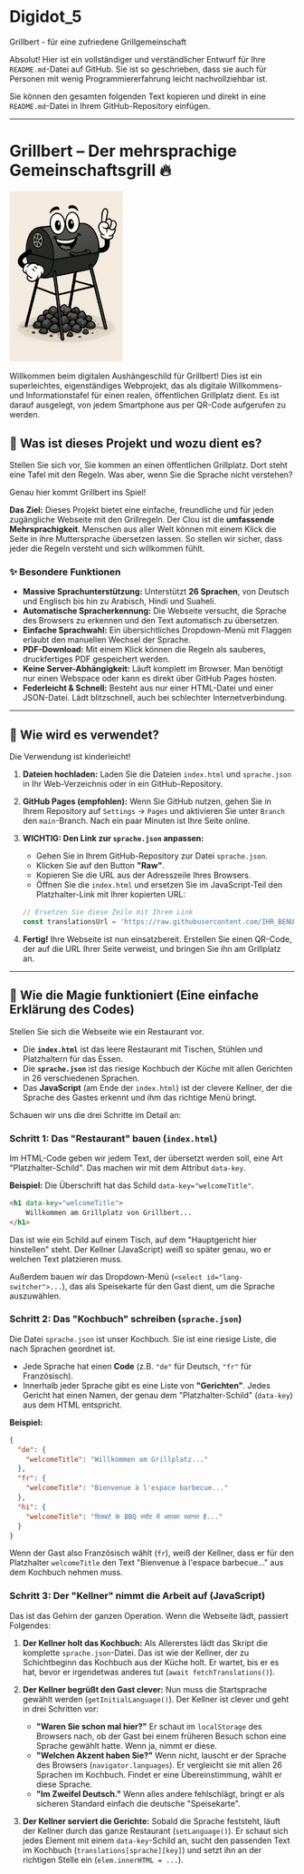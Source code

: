 # Digidot_5
Grillbert - für eine zufriedene Grillgemeinschaft 

Absolut! Hier ist ein vollständiger und verständlicher Entwurf für Ihre `README.md`-Datei auf GitHub. Sie ist so geschrieben, dass sie auch für Personen mit wenig Programmiererfahrung leicht nachvollziehbar ist.

Sie können den gesamten folgenden Text kopieren und direkt in eine `README.md`-Datei in Ihrem GitHub-Repository einfügen.

---

# Grillbert – Der mehrsprachige Gemeinschaftsgrill 🔥

<img src="https://raw.githubusercontent.com/Digid0t/DigiDot_5/main/Grillbert.png" alt="Grillbert" width="200" />


Willkommen beim digitalen Aushängeschild für Grillbert! Dies ist ein superleichtes, eigenständiges Webprojekt, das als digitale Willkommens- und Informationstafel für einen realen, öffentlichen Grillplatz dient. Es ist darauf ausgelegt, von jedem Smartphone aus per QR-Code aufgerufen zu werden.

## 📖 Was ist dieses Projekt und wozu dient es?

Stellen Sie sich vor, Sie kommen an einen öffentlichen Grillplatz. Dort steht eine Tafel mit den Regeln. Was aber, wenn Sie die Sprache nicht verstehen?

Genau hier kommt Grillbert ins Spiel!

**Das Ziel:** Dieses Projekt bietet eine einfache, freundliche und für jeden zugängliche Webseite mit den Grillregeln. Der Clou ist die **umfassende Mehrsprachigkeit**. Menschen aus aller Welt können mit einem Klick die Seite in ihre Muttersprache übersetzen lassen. So stellen wir sicher, dass jeder die Regeln versteht und sich willkommen fühlt.

### ✨ Besondere Funktionen

*   **Massive Sprachunterstützung:** Unterstützt **26 Sprachen**, von Deutsch und Englisch bis hin zu Arabisch, Hindi und Suaheli.
*   **Automatische Spracherkennung:** Die Webseite versucht, die Sprache des Browsers zu erkennen und den Text automatisch zu übersetzen.
*   **Einfache Sprachwahl:** Ein übersichtliches Dropdown-Menü mit Flaggen erlaubt den manuellen Wechsel der Sprache.
*   **PDF-Download:** Mit einem Klick können die Regeln als sauberes, druckfertiges PDF gespeichert werden.
*   **Keine Server-Abhängigkeit:** Läuft komplett im Browser. Man benötigt nur einen Webspace oder kann es direkt über GitHub Pages hosten.
*   **Federleicht & Schnell:** Besteht aus nur einer HTML-Datei und einer JSON-Datei. Lädt blitzschnell, auch bei schlechter Internetverbindung.

---

## 🔧 Wie wird es verwendet?

Die Verwendung ist kinderleicht!

1.  **Dateien hochladen:** Laden Sie die Dateien `index.html` und `sprache.json` in Ihr Web-Verzeichnis oder in ein GitHub-Repository.
2.  **GitHub Pages (empfohlen):** Wenn Sie GitHub nutzen, gehen Sie in Ihrem Repository auf `Settings` -> `Pages` und aktivieren Sie unter `Branch` den `main`-Branch. Nach ein paar Minuten ist Ihre Seite online.
3.  **WICHTIG: Den Link zur `sprache.json` anpassen:**
    *   Gehen Sie in Ihrem GitHub-Repository zur Datei `sprache.json`.
    *   Klicken Sie auf den Button **"Raw"**.
    *   Kopieren Sie die URL aus der Adresszeile Ihres Browsers.
    *   Öffnen Sie die `index.html` und ersetzen Sie im JavaScript-Teil den Platzhalter-Link mit Ihrer kopierten URL:

    ```javascript
    // Ersetzen Sie diese Zeile mit Ihrem Link
    const translationsUrl = 'https://raw.githubusercontent.com/IHR_BENUTZERNAME/IHR_REPO/main/sprache.json';
    ```
4.  **Fertig!** Ihre Webseite ist nun einsatzbereit. Erstellen Sie einen QR-Code, der auf die URL Ihrer Seite verweist, und bringen Sie ihn am Grillplatz an.

---

## 🧠 Wie die Magie funktioniert (Eine einfache Erklärung des Codes)

Stellen Sie sich die Webseite wie ein Restaurant vor.

*   Die **`index.html`** ist das leere Restaurant mit Tischen, Stühlen und Platzhaltern für das Essen.
*   Die **`sprache.json`** ist das riesige Kochbuch der Küche mit allen Gerichten in 26 verschiedenen Sprachen.
*   Das **JavaScript** (am Ende der `index.html`) ist der clevere Kellner, der die Sprache des Gastes erkennt und ihm das richtige Menü bringt.

Schauen wir uns die drei Schritte im Detail an:

### Schritt 1: Das "Restaurant" bauen (`index.html`)

Im HTML-Code geben wir jedem Text, der übersetzt werden soll, eine Art "Platzhalter-Schild". Das machen wir mit dem Attribut `data-key`.

**Beispiel:**
Die Überschrift hat das Schild `data-key="welcomeTitle"`.

```html
<h1 data-key="welcomeTitle">
    Willkommen am Grillplatz von Grillbert...
</h1>
```
Das ist wie ein Schild auf einem Tisch, auf dem "Hauptgericht hier hinstellen" steht. Der Kellner (JavaScript) weiß so später genau, wo er welchen Text platzieren muss.

Außerdem bauen wir das Dropdown-Menü (`<select id="lang-switcher">...`), das als Speisekarte für den Gast dient, um die Sprache auszuwählen.

### Schritt 2: Das "Kochbuch" schreiben (`sprache.json`)

Die Datei `sprache.json` ist unser Kochbuch. Sie ist eine riesige Liste, die nach Sprachen geordnet ist.

*   Jede Sprache hat einen **Code** (z.B. `"de"` für Deutsch, `"fr"` für Französisch).
*   Innerhalb jeder Sprache gibt es eine Liste von **"Gerichten"**. Jedes Gericht hat einen Namen, der genau dem "Platzhalter-Schild" (`data-key`) aus dem HTML entspricht.

**Beispiel:**
```json
{
  "de": {
    "welcomeTitle": "Willkommen am Grillplatz..."
  },
  "fr": {
    "welcomeTitle": "Bienvenue à l'espace barbecue..."
  },
  "hi": {
    "welcomeTitle": "ग्रिलबर्ट के BBQ स्पॉट में आपका स्वागत है..."
  }
}
```
Wenn der Gast also Französisch wählt (`fr`), weiß der Kellner, dass er für den Platzhalter `welcomeTitle` den Text "Bienvenue à l'espace barbecue..." aus dem Kochbuch nehmen muss.

### Schritt 3: Der "Kellner" nimmt die Arbeit auf (JavaScript)

Das ist das Gehirn der ganzen Operation. Wenn die Webseite lädt, passiert Folgendes:

1.  **Der Kellner holt das Kochbuch:**
    Als Allererstes lädt das Skript die komplette `sprache.json`-Datei. Das ist wie der Kellner, der zu Schichtbeginn das Kochbuch aus der Küche holt. Er wartet, bis er es hat, bevor er irgendetwas anderes tut (`await fetchTranslations()`).

2.  **Der Kellner begrüßt den Gast clever:**
    Nun muss die Startsprache gewählt werden (`getInitialLanguage()`). Der Kellner ist clever und geht in drei Schritten vor:
    *   **"Waren Sie schon mal hier?"** Er schaut im `localStorage` des Browsers nach, ob der Gast bei einem früheren Besuch schon eine Sprache gewählt hatte. Wenn ja, nimmt er diese.
    *   **"Welchen Akzent haben Sie?"** Wenn nicht, lauscht er der Sprache des Browsers (`navigator.languages`). Er vergleicht sie mit allen 26 Sprachen im Kochbuch. Findet er eine Übereinstimmung, wählt er diese Sprache.
    *   **"Im Zweifel Deutsch."** Wenn alles andere fehlschlägt, bringt er als sicheren Standard einfach die deutsche "Speisekarte".

3.  **Der Kellner serviert die Gerichte:**
    Sobald die Sprache feststeht, läuft der Kellner durch das ganze Restaurant (`setLanguage()`). Er schaut sich jedes Element mit einem `data-key`-Schild an, sucht den passenden Text im Kochbuch (`translations[sprache][key]`) und setzt ihn an der richtigen Stelle ein (`elem.innerHTML = ...`).

